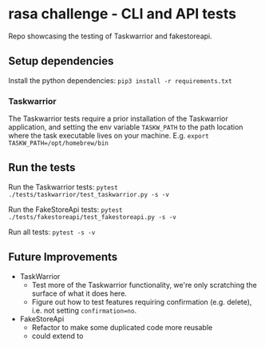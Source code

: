 # rasa challenge - CLI and API tests

Repo showcasing the testing of Taskwarrior and fakestoreapi.

## Setup dependencies

Install the python dependencies:
`pip3 install -r requirements.txt`

### Taskwarrior
The Taskwarrior tests require a prior installation of the Taskwarrior application, and setting the env variable `TASKW_PATH` to the path location where the task executable lives on your machine.
E.g. `export TASKW_PATH=/opt/homebrew/bin`

## Run the tests

Run the Taskwarrior tests:
`pytest ./tests/taskwarrior/test_taskwarrior.py -s -v`

Run the FakeStoreApi tests:
`pytest ./tests/fakestoreapi/test_fakestoreapi.py -s -v`

Run all tests:
`pytest -s -v`


## Future Improvements
 - TaskWarrior
   - Test more of the Taskwarrior functionality, we're only scratching the surface of what it does here.
   - Figure out how to test features requiring confirmation (e.g. delete), i.e. not setting `confirmation=no`.
 - FakeStoreApi
   - Refactor to make some duplicated code more reusable
   - could extend to 